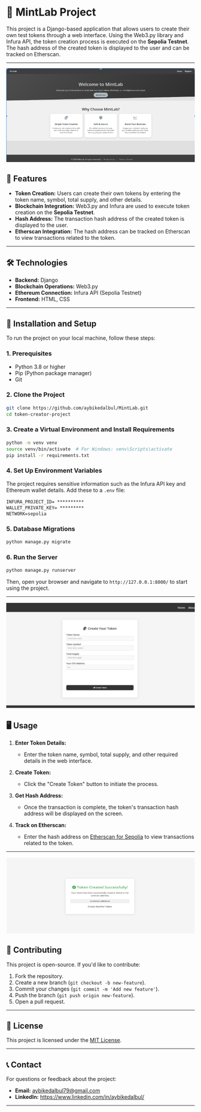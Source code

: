 # 🚀 MintLab Project

This project is a Django-based application that allows users to create their own test tokens through a web interface. Using the Web3.py library and Infura API, the token creation process is executed on the **Sepolia Testnet**. The hash address of the created token is displayed to the user and can be tracked on Etherscan.

---

![Token Creation Interface](templates/image1.png)

## 📌 Features

- **Token Creation:** Users can create their own tokens by entering the token name, symbol, total supply, and other details.
- **Blockchain Integration:** Web3.py and Infura are used to execute token creation on the **Sepolia Testnet**.
- **Hash Address:** The transaction hash address of the created token is displayed to the user.
- **Etherscan Integration:** The hash address can be tracked on Etherscan to view transactions related to the token.
  

---

## 🛠️ Technologies

- **Backend:** Django
- **Blockchain Operations:** Web3.py
- **Ethereum Connection:** Infura API (Sepolia Testnet)
- **Frontend:** HTML, CSS

---

## 🚀 Installation and Setup

To run the project on your local machine, follow these steps:

### 1. Prerequisites
- Python 3.8 or higher
- Pip (Python package manager)
- Git

### 2. Clone the Project
```bash
git clone https://github.com/aybikedalbul/MintLab.git
cd token-creator-project
```

### 3. Create a Virtual Environment and Install Requirements
```bash
python -m venv venv
source venv/bin/activate  # For Windows: venv\Scripts\activate
pip install -r requirements.txt
```

### 4. Set Up Environment Variables
The project requires sensitive information such as the Infura API key and Ethereum wallet details. Add these to a `.env` file:
```env
INFURA_PROJECT_ID= **********
WALLET_PRIVATE_KEY= *********
NETWORK=sepolia  
```

### 5. Database Migrations
```bash
python manage.py migrate
```

### 6. Run the Server
```bash
python manage.py runserver
```
Then, open your browser and navigate to `http://127.0.0.1:8000/` to start using the project.

---
![Token Creation Interface](templates/image2.png)


## 🖥️ Usage

1. **Enter Token Details:**
   - Enter the token name, symbol, total supply, and other required details in the web interface.
   
2. **Create Token:**
   - Click the "Create Token" button to initiate the process.
   
3. **Get Hash Address:**
   - Once the transaction is complete, the token's transaction hash address will be displayed on the screen.
   
4. **Track on Etherscan:**
   - Enter the hash address on [Etherscan for Sepolia](https://sepolia.etherscan.io/) to view transactions related to the token.


---

![Token Creation Interface](templates/image3.png)

## 🤝 Contributing

This project is open-source. If you'd like to contribute:
1. Fork the repository.
2. Create a new branch (`git checkout -b new-feature`).
3. Commit your changes (`git commit -m 'Add new feature'`).
4. Push the branch (`git push origin new-feature`).
5. Open a pull request.

---

## 📜 License

This project is licensed under the [MIT License](LICENSE).

---

## 📞 Contact

For questions or feedback about the project:
- **Email:** aybikedalbul79@gmail.com
- **LinkedIn:** https://www.linkedin.com/in/aybikedalbul/

---
